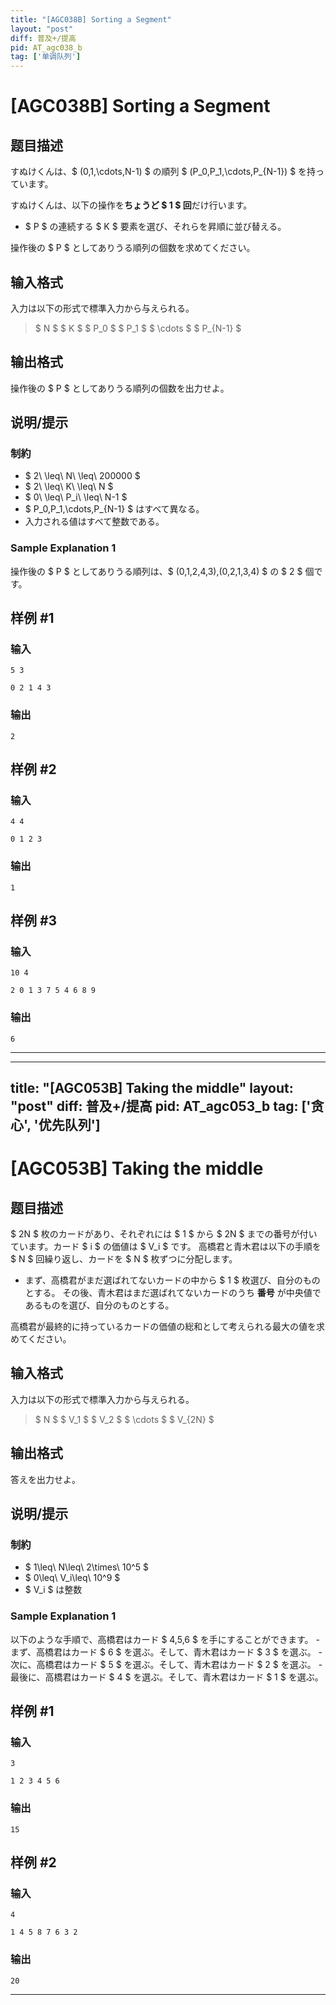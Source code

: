 ```yaml
---
title: "[AGC038B] Sorting a Segment"
layout: "post"
diff: 普及+/提高
pid: AT_agc038_b
tag: ['单调队列']
---
```


# [AGC038B] Sorting a Segment

## 题目描述

[problemUrl]: https://atcoder.jp/contests/agc038/tasks/agc038_b

すぬけくんは、$ (0,1,\cdots,N-1) $ の順列 $ (P_0,P_1,\cdots,P_{N-1}) $ を持っています。

すぬけくんは、以下の操作を**ちょうど $ 1 $ 回**だけ行います。

- $ P $ の連続する $ K $ 要素を選び、それらを昇順に並び替える。

操作後の $ P $ としてありうる順列の個数を求めてください。

## 输入格式

入力は以下の形式で標準入力から与えられる。

> $ N $ $ K $ $ P_0 $ $ P_1 $ $ \cdots $ $ P_{N-1} $

## 输出格式

操作後の $ P $ としてありうる順列の個数を出力せよ。

## 说明/提示

### 制約

- $ 2\ \leq\ N\ \leq\ 200000 $
- $ 2\ \leq\ K\ \leq\ N $
- $ 0\ \leq\ P_i\ \leq\ N-1 $
- $ P_0,P_1,\cdots,P_{N-1} $ はすべて異なる。
- 入力される値はすべて整数である。

### Sample Explanation 1

操作後の $ P $ としてありうる順列は、$ (0,1,2,4,3),(0,2,1,3,4) $ の $ 2 $ 個です。

## 样例 #1

### 输入

```
5 3

0 2 1 4 3
```

### 输出

```
2
```

## 样例 #2

### 输入

```
4 4

0 1 2 3
```

### 输出

```
1
```

## 样例 #3

### 输入

```
10 4

2 0 1 3 7 5 4 6 8 9
```

### 输出

```
6
```



---

---
title: "[AGC053B] Taking the middle"
layout: "post"
diff: 普及+/提高
pid: AT_agc053_b
tag: ['贪心', '优先队列']
---

# [AGC053B] Taking the middle

## 题目描述

[problemUrl]: https://atcoder.jp/contests/agc053/tasks/agc053_b

$ 2N $ 枚のカードがあり、それぞれには $ 1 $ から $ 2N $ までの番号が付いています。カード $ i $ の価値は $ V_i $ です。 高橋君と青木君は以下の手順を $ N $ 回繰り返し、カードを $ N $ 枚ずつに分配します。

- まず、高橋君がまだ選ばれてないカードの中から $ 1 $ 枚選び、自分のものとする。 その後、青木君はまだ選ばれてないカードのうち **番号** が中央値であるものを選び、自分のものとする。

高橋君が最終的に持っているカードの価値の総和として考えられる最大の値を求めてください。

## 输入格式

入力は以下の形式で標準入力から与えられる。

> $ N $ $ V_1 $ $ V_2 $ $ \cdots $ $ V_{2N} $

## 输出格式

答えを出力せよ。

## 说明/提示

### 制約

- $ 1\leq\ N\leq\ 2\times\ 10^5 $
- $ 0\leq\ V_i\leq\ 10^9 $
- $ V_i $ は整数

### Sample Explanation 1

以下のような手順で、高橋君はカード $ 4,5,6 $ を手にすることができます。 - まず、高橋君はカード $ 6 $ を選ぶ。そして、青木君はカード $ 3 $ を選ぶ。 - 次に、高橋君はカード $ 5 $ を選ぶ。そして、青木君はカード $ 2 $ を選ぶ。 - 最後に、高橋君はカード $ 4 $ を選ぶ。そして、青木君はカード $ 1 $ を選ぶ。

## 样例 #1

### 输入

```
3

1 2 3 4 5 6
```

### 输出

```
15
```

## 样例 #2

### 输入

```
4

1 4 5 8 7 6 3 2
```

### 输出

```
20
```



---

